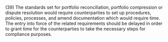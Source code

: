 (39) The standards set for portfolio reconciliation, portfolio compression or dispute resolution would require counterparties to set up procedures, policies, processes, and amend documentation which would require time. The entry into force of the related requirements should be delayed in order to grant time for the counterparties to take the necessary steps for compliance purposes.